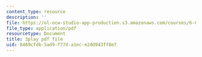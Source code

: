 ```yaml
---
content_type: resource
description: ''
file: https://ol-ocw-studio-app-production.s3.amazonaws.com/courses/6-004-computation-structures-spring-2017/8469cfdb5ad9f77da1ece2dd943ff8e7_q38KAGAKORk.pdf
file_type: application/pdf
resourcetype: Document
title: 3play pdf file
uid: 8469cfdb-5ad9-f77d-a1ec-e2dd943ff8e7
---
```

